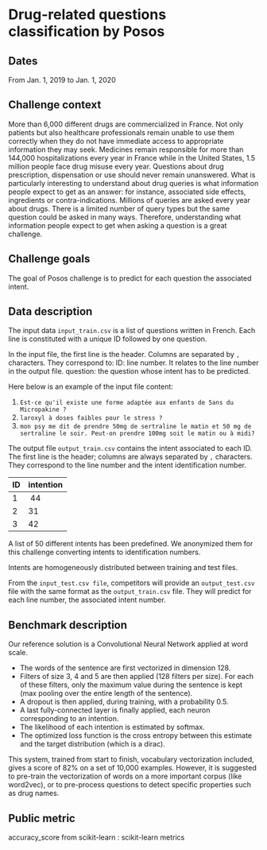 # Drug-related questions classification by Posos

## Dates

From Jan. 1, 2019 to Jan. 1, 2020

## Challenge context

More than 6,000 different drugs are commercialized in France. Not only patients but also healthcare professionals remain unable to use them correctly when they do not have immediate access to appropriate information they may seek. Medicines remain responsible for more than 144,000 hospitalizations every year in France while in the United States, 1.5 million people face drug misuse every year. Questions about drug prescription, dispensation or use should never remain unanswered. What is particularly interesting to understand about drug queries is what information people expect to get as an answer: for instance, associated side effects, ingredients or contra-indications. Millions of queries are asked every year about drugs. There is a limited number of query types but the same question could be asked in many ways. Therefore, understanding what information people expect to get when asking a question is a great challenge.

## Challenge goals

The goal of Posos challenge is to predict for each question the associated intent.

## Data description

The input data `input_train.csv` is a list of questions written in French. Each line is constituted with a unique ID followed by one question.

In the input file, the first line is the header. Columns are separated by `,` characters. They correspond to: ID: line number. It relates to the line number in the output file. question: the question whose intent has to be predicted.

Here below is an example of the input file content:

1) `Est-ce qu'il existe une forme adaptée aux enfants de 5ans du Micropakine ?`
2) `laroxyl à doses faibles pour le stress ?`
3) `mon psy me dit de prendre 50mg de sertraline le matin et 50 mg de sertraline le soir. Peut-on prendre 100mg soit le matin ou à midi?`

The output file `output_train.csv` contains the intent associated to each ID. The first line is the header; columns are always separated by `,` characters. They correspond to the line number and the intent identification number.

| ID | intention |
| - | - |
| 1 | 44 |
| 2 | 31 |
| 3 | 42 |

A list of 50 different intents has been predefined. We anonymized them for this challenge converting intents to identification numbers.

Intents are homogeneously distributed between training and test files.

From the `input_test.csv file`, competitors will provide an `output_test.csv` file with the same format as the `output_train.csv` file. They will predict for each line number, the associated intent number.

## Benchmark description

Our reference solution is a Convolutional Neural Network applied at word scale.

- The words of the sentence are first vectorized in dimension 128.
- Filters of size 3, 4 and 5 are then applied (128 filters per size). For each of these filters, only the maximum value during the sentence is kept (max pooling over the entire length of the sentence).
- A dropout is then applied, during training, with a probability 0.5.
- A last fully-connected layer is finally applied, each neuron corresponding to an intention.
- The likelihood of each intention is estimated by softmax.
- The optimized loss function is the cross entropy between this estimate and the target distribution (which is a dirac).

This system, trained from start to finish, vocabulary vectorization included, gives a score of 82% on a set of 10,000 examples. However, it is suggested to pre-train the vectorization of words on a more important corpus (like word2vec), or to pre-process questions to detect specific properties such as drug names.

## Public metric

accuracy_score from scikit-learn : scikit-learn metrics
